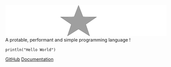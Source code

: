 ![Stark](https://github.com/zippy1978/stark/raw/develop/logo/StarkLogoLight.png)
A protable, performant and simple programming language !

```stark
println("Hello World")
```

[GitHub](https://github.com/zippy1978/stark/)
[Documentation](README)